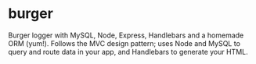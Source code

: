# burger
Burger logger with MySQL, Node, Express, Handlebars and a homemade ORM (yum!). Follows the MVC design pattern; uses Node and MySQL to query and route data in your app, and Handlebars to generate your HTML.
